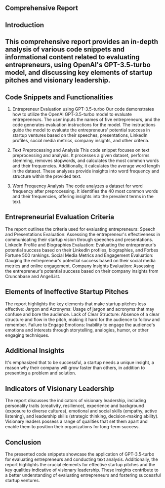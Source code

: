 ## Comprehensive Report
## Introduction
## This comprehensive report provides an in-depth analysis of various code snippets and informational content related to evaluating entrepreneurs, using OpenAI's GPT-3.5-turbo model, and discussing key elements of startup pitches and visionary leadership.

## Code Snippets and Functionalities
1. Entrepreneur Evaluation using GPT-3.5-turbo
Our code demonstrates how to utilize the OpenAI GPT-3.5-turbo model to evaluate entrepreneurs. The user inputs the names of five entrepreneurs, and the code generates evaluation instructions for the model. The instructions guide the model to evaluate the entrepreneurs' potential success in startup ventures based on their speeches, presentations, LinkedIn profiles, social media metrics, company insights, and other criteria.

2. Text Preprocessing and Analysis
This code snippet focuses on text preprocessing and analysis. It processes a given dataset, performs stemming, removes stopwords, and calculates the most common words and their frequencies. Additionally, it calculates the average word length in the dataset. These analyses provide insights into word frequency and structure within the provided text.

3. Word Frequency Analysis
The code analyzes a dataset for word frequency after preprocessing. It identifies the 40 most common words and their frequencies, offering insights into the prevalent terms in the text.

## Entrepreneurial Evaluation Criteria
The report outlines the criteria used for evaluating entrepreneurs:
Speech and Presentations Evaluation: Assessing the entrepreneur's effectiveness in communicating their startup vision through speeches and presentations.
LinkedIn Profile and Biographies Evaluation: Evaluating the entrepreneur's potential success based on their LinkedIn profiles, biographies, and Forbes Fortune 500 rankings.
Social Media Metrics and Engagement Evaluation: Gauging the entrepreneur's potential success based on their social media metrics and online engagement.
Company Insights Evaluation: Assessing the entrepreneur's potential success based on their company insights from Crunchbase and AngelList.

## Elements of Ineffective Startup Pitches
The report highlights the key elements that make startup pitches less effective:
Jargon and Acronyms: Usage of jargon and acronyms that may confuse and bore the audience.
Lack of Clear Structure: Absence of a clear structure and flow in the pitch, making it hard for the audience to follow and remember.
Failure to Engage Emotions: Inability to engage the audience's emotions and interests through storytelling, analogies, humor, or other engaging techniques.

## Additional Insights
It's emphasized that to be successful, a startup needs a unique insight, a reason why their company will grow faster than others, in addition to presenting a problem and solution.

## Indicators of Visionary Leadership
The report discusses the indicators of visionary leadership, including personality traits (creativity, resilience), experience and background (exposure to diverse cultures), emotional and social skills (empathy, active listening), and leadership skills (strategic thinking, decision-making ability). Visionary leaders possess a range of qualities that set them apart and enable them to position their organizations for long-term success.

## Conclusion
The presented code snippets showcase the application of GPT-3.5-turbo for evaluating entrepreneurs and conducting text analysis. Additionally, the report highlights the crucial elements for effective startup pitches and the key qualities indicative of visionary leadership. These insights contribute to a better understanding of evaluating entrepreneurs and fostering successful startup ventures.
